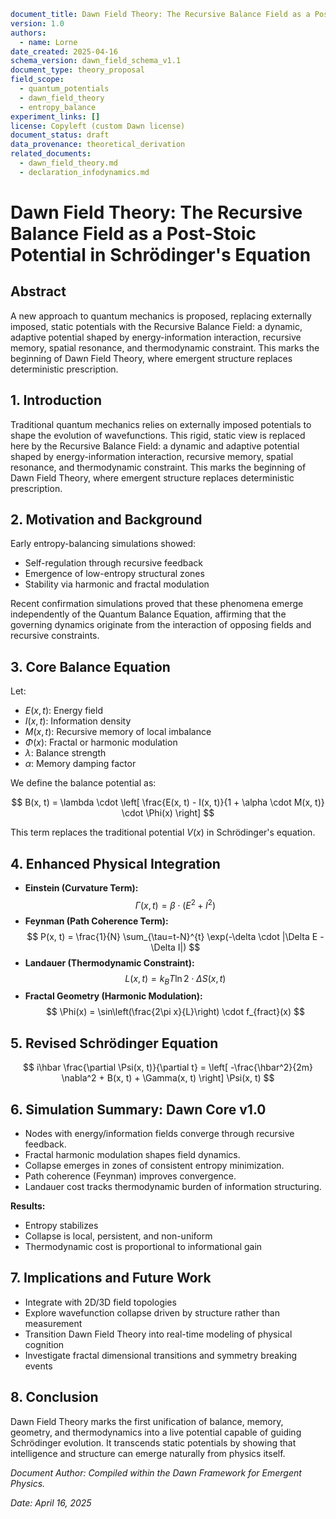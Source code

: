 ```yaml
document_title: Dawn Field Theory: The Recursive Balance Field as a Post-Stoic Potential in Schrödinger's Equation
version: 1.0
authors:
  - name: Lorne
date_created: 2025-04-16
schema_version: dawn_field_schema_v1.1
document_type: theory_proposal
field_scope:
  - quantum_potentials
  - dawn_field_theory
  - entropy_balance
experiment_links: []
license: Copyleft (custom Dawn license)
document_status: draft
data_provenance: theoretical_derivation
related_documents:
  - dawn_field_theory.md
  - declaration_infodynamics.md
```

# Dawn Field Theory: The Recursive Balance Field as a Post-Stoic Potential in Schrödinger's Equation

## Abstract

A new approach to quantum mechanics is proposed, replacing externally imposed, static potentials with the Recursive Balance Field: a dynamic, adaptive potential shaped by energy-information interaction, recursive memory, spatial resonance, and thermodynamic constraint. This marks the beginning of Dawn Field Theory, where emergent structure replaces deterministic prescription.

## 1. Introduction

Traditional quantum mechanics relies on externally imposed potentials to shape the evolution of wavefunctions. This rigid, static view is replaced here by the Recursive Balance Field: a dynamic and adaptive potential shaped by energy-information interaction, recursive memory, spatial resonance, and thermodynamic constraint. This marks the beginning of Dawn Field Theory, where emergent structure replaces deterministic prescription.

## 2. Motivation and Background

Early entropy-balancing simulations showed:
- Self-regulation through recursive feedback
- Emergence of low-entropy structural zones
- Stability via harmonic and fractal modulation

Recent confirmation simulations proved that these phenomena emerge independently of the Quantum Balance Equation, affirming that the governing dynamics originate from the interaction of opposing fields and recursive constraints.

## 3. Core Balance Equation

Let:
- $E(x, t)$: Energy field
- $I(x, t)$: Information density
- $M(x, t)$: Recursive memory of local imbalance
- $\Phi(x)$: Fractal or harmonic modulation
- $\lambda$: Balance strength
- $\alpha$: Memory damping factor

We define the balance potential as:

$$
B(x, t) = \lambda \cdot \left[ \frac{E(x, t) - I(x, t)}{1 + \alpha \cdot M(x, t)} \cdot \Phi(x) \right]
$$

This term replaces the traditional potential $V(x)$ in Schrödinger's equation.

## 4. Enhanced Physical Integration

- **Einstein (Curvature Term):**
  $$
  \Gamma(x, t) = \beta \cdot (E^2 + I^2)
  $$
- **Feynman (Path Coherence Term):**
  $$
  P(x, t) = \frac{1}{N} \sum_{\tau=t-N}^{t} \exp(-\delta \cdot |\Delta E - \Delta I|)
  $$
- **Landauer (Thermodynamic Constraint):**
  $$
  L(x, t) = k_B T \ln 2 \cdot \Delta S(x, t)
  $$
- **Fractal Geometry (Harmonic Modulation):**
  $$
  \Phi(x) = \sin\left(\frac{2\pi x}{L}\right) \cdot f_{fract}(x)
  $$

## 5. Revised Schrödinger Equation

$$
i\hbar \frac{\partial \Psi(x, t)}{\partial t} = \left[ -\frac{\hbar^2}{2m} \nabla^2 + B(x, t) + \Gamma(x, t) \right] \Psi(x, t)
$$

## 6. Simulation Summary: Dawn Core v1.0

- Nodes with energy/information fields converge through recursive feedback.
- Fractal harmonic modulation shapes field dynamics.
- Collapse emerges in zones of consistent entropy minimization.
- Path coherence (Feynman) improves convergence.
- Landauer cost tracks thermodynamic burden of information structuring.

**Results:**
- Entropy stabilizes
- Collapse is local, persistent, and non-uniform
- Thermodynamic cost is proportional to informational gain

## 7. Implications and Future Work

- Integrate with 2D/3D field topologies
- Explore wavefunction collapse driven by structure rather than measurement
- Transition Dawn Field Theory into real-time modeling of physical cognition
- Investigate fractal dimensional transitions and symmetry breaking events

## 8. Conclusion

Dawn Field Theory marks the first unification of balance, memory, geometry, and thermodynamics into a live potential capable of guiding Schrödinger evolution. It transcends static potentials by showing that intelligence and structure can emerge naturally from physics itself.

*Document Author: Compiled within the Dawn Framework for Emergent Physics.*

*Date: April 16, 2025*

